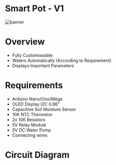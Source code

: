 # Smart Pot - V1
<a>
<img src="https://github.com/elmarcsalvador/smart-pot/assets/72746950/6bc85083-fb88-4612-8a66-0590adece316" alt="banner" />
</a>

# Overview
- Fully Customiseable
- Waters Automatically (According to Requirement)
- Displays Important Parameters

# Requirements
- Arduino Nano/Uno/Mega
- OLED Display I2C 0.96"
- Capacitive Soil Moisture Sensor
- 10K NTC Thermistor
- 2x 10K Resistors
- 5V Relay Module
- 5V DC Water Pump
- Connecting wires

# Circuit Diagram
<a>
<img src=""/>
<a/>

